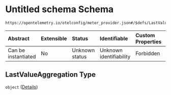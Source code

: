# Untitled schema Schema

```txt
https://opentelemetry.io/otelconfig/meter_provider.json#/$defs/LastValueAggregation
```



| Abstract            | Extensible | Status         | Identifiable            | Custom Properties | Additional Properties | Access Restrictions | Defined In                                                                     |
| :------------------ | :--------- | :------------- | :---------------------- | :---------------- | :-------------------- | :------------------ | :----------------------------------------------------------------------------- |
| Can be instantiated | No         | Unknown status | Unknown identifiability | Forbidden         | Forbidden             | none                | [meter\_provider.json\*](../schema/meter_provider.json "open original schema") |

## LastValueAggregation Type

`object` ([Details](meter_provider-defs-lastvalueaggregation.md))
